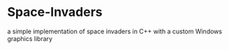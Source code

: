 # Space-Invaders
a simple implementation of space invaders in C++ with a custom Windows graphics library
